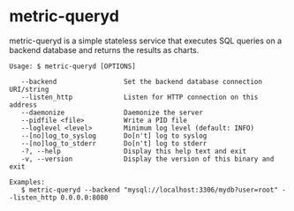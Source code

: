 metric-queryd
=============

metric-queryd is a simple stateless service that executes SQL queries on a backend
database and returns the results as charts.

    Usage: $ metric-queryd [OPTIONS]

       --backend                 Set the backend database connection URI/string
       --listen_http             Listen for HTTP connection on this address
       --daemonize               Daemonize the server
       --pidfile <file>          Write a PID file
       --loglevel <level>        Minimum log level (default: INFO)
       --[no]log_to_syslog       Do[n't] log to syslog
       --[no]log_to_stderr       Do[n't] log to stderr
       -?, --help                Display this help text and exit
       -v, --version             Display the version of this binary and exit

    Examples:
       $ metric-queryd --backend "mysql://localhost:3306/mydb?user=root" --listen_http 0.0.0.0:8080


